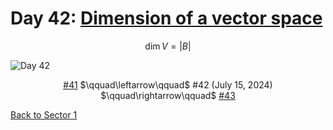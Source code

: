 # Day 42: [Dimension of a vector space](https://en.wikipedia.org/wiki/Dimension_(vector_space))

$$\dim V=|B|$$

<picture><img alt="Day 42" src="0042.png"></picture>

<center><a href="0041.html">#41</a> $\qquad\leftarrow\qquad$ #42 (July 15, 2024) $\qquad\rightarrow\qquad$ <a href="0043.html">#43</a></center>

[Back to Sector 1](../0-63.md)